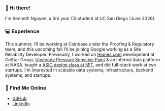 ### 👋 Hi there!

I'm Kenneth Nguyen, a 3rd year CS student at UC San Diego (June 2026).

### 💻 **Experience**
This summer, I'll be working at Coinbase under the Proofing & Regulatory team, and this upcoming fall I'll be joining Google working as a Site Reliability Developer. Previously, I worked on [Homes.com](https://www.homes.com) development at CoStar Group, [Unsteady Pressure Sensitive Paint](https://www.nasa.gov/unsteady-pressure-sensitive-paint/) & an internal data platform at NASA, taught a [ASIC design class at MIT](https://beaverworks.ll.mit.edu/CMS/bw/bwsi_course_basics), and did full-stack work at two startups. I'm interested in scalable data systems, infrastructure, backend systems, and startups.

### 🔗 **Find Me Online**
- [GitHub](https://github.com/kennethngyen)
- [LinkedIn](https://linkedin.com/in/kennethngyen)

